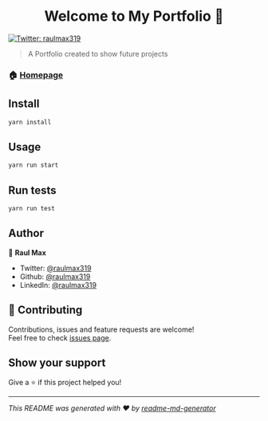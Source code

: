<h1 align="center">Welcome to My Portfolio 👋</h1>
<p>
  <a href="https://twitter.com/raulmax319" target="_blank">
    <img alt="Twitter: raulmax319" src="https://img.shields.io/twitter/follow/raulmax319.svg?style=social" />
  </a>
</p>

> A Portfolio created to show future projects

### 🏠 [Homepage](https://raulmax319.netlify.app)

## Install

```sh
yarn install
```

## Usage

```sh
yarn run start
```

## Run tests

```sh
yarn run test
```

## Author

👤 **Raul Max**

* Twitter: [@raulmax319](https://twitter.com/raulmax319)
* Github: [@raulmax319](https://github.com/raulmax319)
* LinkedIn: [@raulmax319](https://linkedin.com/in/raulmax319)

## 🤝 Contributing

Contributions, issues and feature requests are welcome!<br />Feel free to check [issues page](https://github.com/raulmax319/my-portfolio/issues). 

## Show your support

Give a ⭐️ if this project helped you!

***
_This README was generated with ❤️ by [readme-md-generator](https://github.com/kefranabg/readme-md-generator)_
